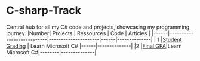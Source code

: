 # C-sharp-Track
Central hub for all my C# code and projects, showcasing my programming journey.
|Number|          Projects         |       Ressources    | Code |   Articles   |
|------|---------------------------|---------------------|------|--------------|
| 1    |[Student Grading](https://github.com/gmka98/C-sharp-Track/tree/main/C%23/Student%20Grading)       | Learn Microsoft C#  |------|--------------|
|2     |[Final GPA](https://github.com/gmka98/C-sharp-Track/tree/main/C%23/Final%20GPA)|Learn Microsoft C#|--------|--------------|
